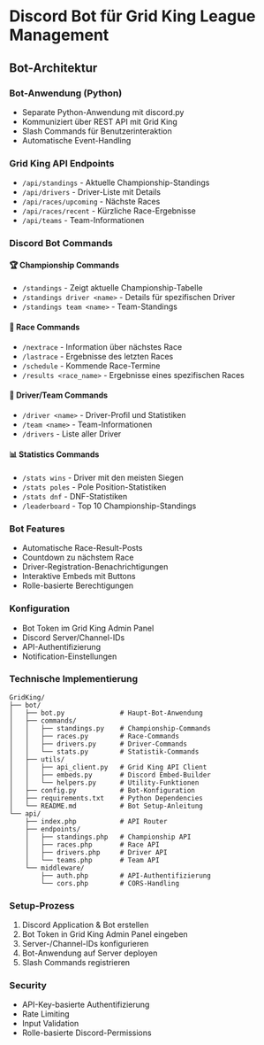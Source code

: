 # Discord Bot für Grid King League Management

## Bot-Architektur

### **Bot-Anwendung (Python)**
- Separate Python-Anwendung mit discord.py
- Kommuniziert über REST API mit Grid King
- Slash Commands für Benutzerinteraktion
- Automatische Event-Handling

### **Grid King API Endpoints**
- `/api/standings` - Aktuelle Championship-Standings
- `/api/drivers` - Driver-Liste mit Details
- `/api/races/upcoming` - Nächste Races
- `/api/races/recent` - Kürzliche Race-Ergebnisse
- `/api/teams` - Team-Informationen

### **Discord Bot Commands**

#### **🏆 Championship Commands**
- `/standings` - Zeigt aktuelle Championship-Tabelle
- `/standings driver <name>` - Details für spezifischen Driver
- `/standings team <name>` - Team-Standings

#### **🏁 Race Commands**
- `/nextrace` - Information über nächstes Race
- `/lastrace` - Ergebnisse des letzten Races
- `/schedule` - Kommende Race-Termine
- `/results <race_name>` - Ergebnisse eines spezifischen Races

#### **👥 Driver/Team Commands**
- `/driver <name>` - Driver-Profil und Statistiken
- `/team <name>` - Team-Informationen
- `/drivers` - Liste aller Driver

#### **📊 Statistics Commands**
- `/stats wins` - Driver mit den meisten Siegen
- `/stats poles` - Pole Position-Statistiken
- `/stats dnf` - DNF-Statistiken
- `/leaderboard` - Top 10 Championship-Standings

### **Bot Features**
- Automatische Race-Result-Posts
- Countdown zu nächstem Race
- Driver-Registration-Benachrichtigungen
- Interaktive Embeds mit Buttons
- Rolle-basierte Berechtigungen

### **Konfiguration**
- Bot Token im Grid King Admin Panel
- Discord Server/Channel-IDs
- API-Authentifizierung
- Notification-Einstellungen

### **Technische Implementierung**
```
GridKing/
├── bot/
│   ├── bot.py              # Haupt-Bot-Anwendung
│   ├── commands/
│   │   ├── standings.py    # Championship-Commands
│   │   ├── races.py        # Race-Commands
│   │   ├── drivers.py      # Driver-Commands
│   │   └── stats.py        # Statistik-Commands
│   ├── utils/
│   │   ├── api_client.py   # Grid King API Client
│   │   ├── embeds.py       # Discord Embed-Builder
│   │   └── helpers.py      # Utility-Funktionen
│   ├── config.py           # Bot-Konfiguration
│   ├── requirements.txt    # Python Dependencies
│   └── README.md           # Bot Setup-Anleitung
└── api/
    ├── index.php           # API Router
    ├── endpoints/
    │   ├── standings.php   # Championship API
    │   ├── races.php       # Race API
    │   ├── drivers.php     # Driver API
    │   └── teams.php       # Team API
    └── middleware/
        ├── auth.php        # API-Authentifizierung
        └── cors.php        # CORS-Handling
```

### **Setup-Prozess**
1. Discord Application & Bot erstellen
2. Bot Token in Grid King Admin Panel eingeben
3. Server-/Channel-IDs konfigurieren
4. Bot-Anwendung auf Server deployen
5. Slash Commands registrieren

### **Security**
- API-Key-basierte Authentifizierung
- Rate Limiting
- Input Validation
- Rolle-basierte Discord-Permissions
